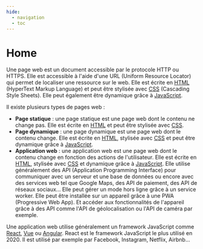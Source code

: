 ```yaml
---
hide:
  - navigation
  - toc
---
```


# Home

Une page web est un document accessible par le protocole HTTP ou HTTPS. Elle est accessible à l'aide d'une URL (Uniform Resource Locator) qui permet de localiser une ressource sur le web.
Elle est écrite en [HTML](html.md) (HyperText Markup Language) et peut être stylisée avec [CSS](css.md) (Cascading Style Sheets). Elle peut également être dynamique grâce à [JavaScript](js.md).

Il existe plusieurs types de pages web :

- **Page statique** : une page statique est une page web dont le contenu ne change pas. Elle est écrite en [HTML](html.md) et peut être stylisée avec [CSS](css.md).
- **Page dynamique** : une page dynamique est une page web dont le contenu change. Elle est écrite en [HTML](html.md), stylisée avec [CSS](css.md) et peut être dynamique grâce à [JavaScript](js.md).
- **Application web** : une application web est une page web dont le contenu change en fonction des actions de l'utilisateur. Elle est écrite en [HTML](html.md), stylisée avec [CSS](css.md) et dynamique grâce à [JavaScript](js.md). Elle utilise généralement des API (Application Programming Interface) pour communiquer avec un serveur et une base de données ou encore avec des services web tel que Google Maps, des API de paiement, des API de réseaux sociaux... Elle peut gérer un mode hors ligne grâce à un service worker. Elle peut être installée sur un appareil grâce à une PWA (Progressive Web App). Et accéder aux fonctionnalités de l'appareil grâce à des API comme l'API de géolocalisation ou l'API de caméra par exemple.

Une application web utilise généralement un framework JavaScript comme [React](https://reactjs.org/), [Vue](https://vuejs.org/) ou [Angular](https://angular.io/). React est le framework JavaScript le plus utilisé en 2020. Il est utilisé par exemple par Facebook, Instagram, Netflix, Airbnb...